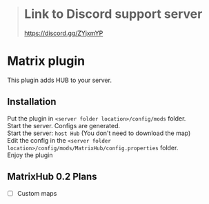 > # Link to Discord support server
> https://discord.gg/ZYjxmYP

# Matrix plugin
This plugin adds HUB to your server.

## Installation

Put the plugin in ``<server folder location>/config/mods`` folder.<br>
Start the server. Configs are generated.<br>
Start the server: ``host Hub`` (You don't need to download the map)<br>
Edit the config in the ``<server folder location>/config/mods/MatrixHub/config.properties`` folder.<br>
Enjoy the plugin

## MatrixHub 0.2 Plans
- [ ] Custom maps

